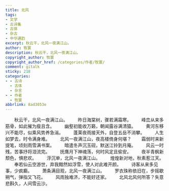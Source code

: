 ```yaml
---
title: 北风
tags:
- 文学
- 古诗集
- 古体
- 杂古
- 中华通韵
excerpt: 秋云干，北风一夜满江山。
author: 牧寰
description: 秋云干，北风一夜满江山。
copyright_author: 牧寰
copyright_author_href: /categories/作者/牧寰/
comment: gitalk
sticky: 218
categories:
- - 古诗
  - 古体
  - 杂言
- - 作者
  - 牧寰
abbrlink: 8ad3053e
---
```


&emsp;&emsp;秋云干，北风一夜满江山。
&emsp;&emsp;昨日海棠树，骤若满霜寒。
&emsp;&emsp;峰峦从来多筋骨，如此摧为瘦且含。
&emsp;&emsp;幽壑初能收万籁，朝闻露谷满清猿。
&emsp;&emsp;黄河东移兴不能尽，似乘风势养急湍。
&emsp;&emsp;蓬莱夜雨接天外，自登五岳不消攀。
&emsp;&emsp;人生如梦去，时令满身难。
&emsp;&emsp;北风一夜满江山，夜高楼倚身何堪？
&emsp;&emsp;霜弱时来新提笔，顷刻雨雪满书案。
&emsp;&emsp;暗遣冬声沉玉砚，默送江铃到月庵。
&emsp;&emsp;风云一时残，苦事抒将泪流完。
&emsp;&emsp;抚膺月下神魂荡，何时风定且偷安。
&emsp;&emsp;夜半青枫新颓色，惧悲欢。
&emsp;&emsp;浮沉单，北风一夜满江山。
&emsp;&emsp;煌煌新对地，秋素惹江天。
&emsp;&emsp;奉若仙云空游世，弃我黯然如浮雪，使人对此难开颜。
&emsp;&emsp;诗客从来多见事，少疯癫。
&emsp;&emsp;萧条满目观，北风一夜满江山。
&emsp;&emsp;罗衣珠称依旧在，步摇歇朔气，弹指又飞花。
&emsp;&emsp;风雨独难济，不能好还家。
&emsp;&emsp;北风北风何所答？失意悲斟久，人间雪云沙。

